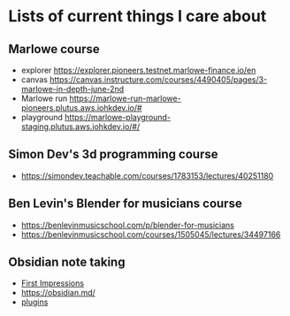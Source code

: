 # Lists of current things I care about

## Marlowe course
- explorer https://explorer.pioneers.testnet.marlowe-finance.io/en
- canvas https://canvas.instructure.com/courses/4490405/pages/3-marlowe-in-depth-june-2nd
- Marlowe run https://marlowe-run-marlowe-pioneers.plutus.aws.iohkdev.io/#
- playground https://marlowe-playground-staging.plutus.aws.iohkdev.io/#/

## Simon Dev's 3d programming course
- https://simondev.teachable.com/courses/1783153/lectures/40251180

## Ben Levin's Blender for musicians course
- https://benlevinmusicschool.com/p/blender-for-musicians
- https://benlevinmusicschool.com/courses/1505045/lectures/34497166

## Obsidian note taking
- [First Impressions](software/obsidian/first-impressions)
- https://obsidian.md/
- [plugins](https://obsidian.md/plugins)
